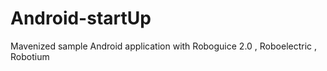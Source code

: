 Android-startUp
===============

Mavenized sample Android application with Roboguice 2.0 , Roboelectric , Robotium 